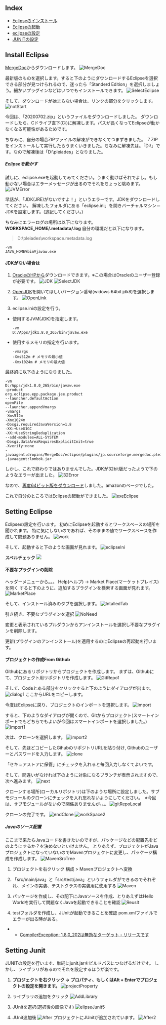 ## Index
* [Eclipseのインストール](#install-eclipse)
* [Eclipseの起動](#execute-eclipse)
* [eclipseの設定](#setting-eclipse)
* [JUNITの設定](#setting-junit)

## Install Eclipse
[MergeDoc](https://mergedoc.osdn.jp/)からダウンロードします。
![MergeDoc](./img/mergeDocTop.png)

最新版のものを選択します。すると下のようにダウンロードするEclipseを選択できる部分が見つけられるので、迷ったら「Standerd Edition」を選択しましょう。細かいプラグインなどはいつでもインストールできます。
![SelectEclipse](./img/selectEclipse.png)

そして、ダウンロードが始まらない場合は、リンクの部分をクリックします。
![notStart](./img/notStart.png)

今回は、「20200702.zip」というファイルをダウンロードしました。
ダウンロードしたら、Cドライブ直下(C:\)に解凍します。パスが長くなってEclipseが動かなくなる可能性があるためです。

ちなみに、自分の場合ZIPファイルの解凍ができなくてつまずきました。
７ZIPをインストールして実行したらうまくいきました。ちなみに解凍先は。「D:\\」です。なので解凍後は「D:\\pleiades」となりました。

##### Eclipseを動かす
試しに、eclipse.exeを起動してみてください。うまく動けばそれでよし。もし動かない場合はエラーメッセージが出るのでそれをちょっと眺めます。
![JVMError](./img/EclipseInitError.png)

早話が、「JDK(JRE)がないですよ！」というエラーです。JDKをダウンロードしてください。
解凍したフォルダにある「eclipse.ini」を開きバーチャルマシン＝JDKを設定します。(追記してください。)

ちなみにエラーログの場所は以下になります。
**WORKSPACE_HOME/.metadata/.log**
自分の環境だと以下になります。
> D:\pleiades\workspace\.metadata\.log

```
-vm
JAVA_HOME¥bin¥javaw.exe
```
#### JDKがない場合は
1. [OracleのHPから](https://www.oracle.com/java/technologies/javase-downloads.html)ダウンロードできます。※この場合はOracleのユーザー登録が必要です。
![JDK](./img/JDKDownload.png)
![SelectJDK](./img/JDK_Win.png)

2. [OpenJDK](https://developers.redhat.com/products/openjdk/download)を開いてほしいバージョン番号(widows 64bit jdk8)を選択します。
![OpenLink](./img/OpenJDK.png)

3. eclipse.iniの設定を行う。
  * 使用するJVM(JDK)を指定します。
    ```
    -vm
    D:/Apps/jdk1.8.0_265/bin/javaw.exe
    ```
  * 使用するメモリの指定を行います。
    ```
    -vmargs
    -Xms512m # メモリの最小値
    -Xmx1024m # メモリの最大値
    ```
最終的に以下のようになりました。

```
-vm
D:/Apps/jdk1.8.0_265/bin/javaw.exe
-product
org.eclipse.epp.package.jee.product
--launcher.defaultAction
openFile
--launcher.appendVmargs
-vmargs
-Xms512m
-Xmx1024m
-Dosgi.requiredJavaVersion=1.8
-XX:+UseG1GC
-XX:+UseStringDeduplication
--add-modules=ALL-SYSTEM
-Dosgi.dataAreaRequiresExplicitInit=true
-Xverify:none
-javaagent:dropins/MergeDoc/eclipse/plugins/jp.sourceforge.mergedoc.pleiades/pleiades.jar
-javaagent:lombok.jar
```

しかし、これで終わりではありませんでした。JDKが32bit版だったようで下のようなエラーが出ました。
![32Error](./img/eclipseError2.png)

なので、[再度64ビット版をダウンロード](https://docs.aws.amazon.com/corretto/latest/corretto-8-ug/downloads-list.html)しました。amazonのページでした。

これで自分のところではEclipseの起動ができました。
![exeEclipse](./img/eclipseExe.png)

## Setting Eclipse
Eclipseの設定を行います。
初めにEclipseを起動するとワークスペースの場所を聞かれます。
特に気にしないのであれば、そのままの値でワークスペースを作成して問題ありません。
![work](./img/workspace.png)

そして、起動すると下のような画面が見れます。
![eclipseIni](./img/initEclipse.png)

**スペルチェック**
![](./img/Eclipse_Spell.png)


#### 不要なプラグインの削除
ヘッダーメニューから。。。
Help(ヘルプ) -> Market Place(マーケットプレイス)を開く
すると下のように、追加するプラグインを検索する画面が見れます。
![MarketPlace](./img/MarketPlace.png)

そして、インストール済みのタブを選択します。
![IntalledTab](./img/InstalledPlugin.png)

引き続き、不要なプラグインを選択
![NoNeed](./img/noNeedPlugin.png)

変更と表示されているプルダウンからアンインストールを選択し不要なプラグインを削除します。

更新(プラグインのアンインストール)を適用するのにEclipseの再起動を行います。


#### プロジェクトの作成From Github
Githubにあるリポジトリからプロジェクトを作成します。
まずは、Githubにて、プロジェクト用リポジトリを作成します。
![GitRepo1](./img/GitRepo1.png)

そして、Codeとある部分をクリックすると下のようにダイアログが出ます。
![dialog1](./img/dialog1.png)
ここからURLをコピーします。

今度はEclipseに戻り、プロジェクトのインポートを選択します。
![import](./img/pachageExp.png)

すると、下のようなダイアログが開くので、Gitからプロジェクト(スマートインポートでもどちらでもよいが今回はスマートインポートを選択しました。)
![import1](./img/gitImport1.png)

次は、クローンを選択します。
![import2](./img/gitImport2.png)

そして、先ほどコピーしたGihubのリポジトリURLを貼り付け,
Githubのユーザーとパスワードを入力します。
![clone](./img/clone1.png)

「セキュアストアに保管」にチェックを入れると毎回入力しなくてよいです。

そして、間違いがなければ下のように対象になるブランチが表示されますので、次へ進みます。
![next](./img/clone2.png)

クローンする場所(ローカルリポジトリ)は下のような場所に設定しました。サブモジュールのクローンにチェックを入れ忘れないようにしてください。　※今回は、サブモジュールがないので関係ありませんが。。。
![gitRepoLocal](./img/clone3.png)

クローンの完了です。
![endClone](./img/clone4.png)
![workSpace2](./img/workspace2.png)

##### Javaのソース配置
ここまで来たらJavaコードを書きたいのですが、パッケージなどの配置先をどのようにするか？を決めないといけません。
とりあえず、プロジェクトがJavaプロジェクトになっていないのでMavenプロジェクトに変更し、パッケージ構成を作成します。
![MavenSrcTree](./img/mavven_src_tree.png)

1. プロジェクトを右クリック
構成 > Mavenプロジェクトへ変換

2. 「src/main/java」と「src/test/java」というフォルダができるのでそれぞれ、メインの実装、テストクラスの実装用に使用する
![Maven](./img/maven1.png)

3. パッケージを作成し、その配下にJavaソースを作成、とりあえずはHello Worldを実行して問題なくJavaを起動できることを確認
![Reuslt](./img/ResultHelloWorld.png)

4. testフォルダを作成し、JUnitが起動できることを確認
pom.xmlファイルでエラーが出る時がある。
- * [CompilerException: 1.8.0_202は無効なターゲット・リリースです](./errors/MavenErrors.md)

## Setting Junit
JUNITの設定を行います、単純にjunit.jarをビルドパスにつなげるだけです。
しかし、ライブラリがあるのでそれを設定するほうが楽です。
1. **プロジェクトを右クリック -> プロパティ、もしくはAlt + Enterでプロジェクトの設定を開きます。**
![projectProperty](./img/projectProperty.png)

2. ライブラリの追加をクリック
![AddLibrary](./img/elipseAddLibrary.png)

3. JUnitを選択(選択後の画像です)
![elipseJunit5](./img/elipseJunit5.png)

4. JUnit追加後
![After](./img/elipseAfterJunit.png)
プロジェクトにJUnitが追加されています。
![After2](./img/elipseAfterJunit2.png)
